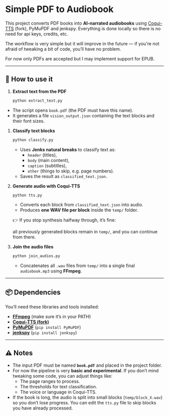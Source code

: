 # Simple PDF to Audiobook

This project converts PDF books into **AI-narrated audiobooks** using [Coqui-TTS](https://github.com/coqui-ai/TTS) (fork), PyMuPDF and jenkspy. Everything is done
locally so there is no need for api keys, credits, etc.

The workflow is very simple but it will improve in the future — if you’re not afraid of tweaking a bit of code, you’ll have no problem.

For now only PDFs are accepted but I may implement support for EPUB.

---

## 🚀 How to use it

1. **Extract text from the PDF**
   ```bash
   python extract_text.py
   ```

- The script opens `book.pdf` (the PDF must have this name).
- It generates a file `vision_output.json` containing the text blocks and their font sizes.
1. **Classify text blocks**
    
    ```bash
    python classify.py
    ```
    
    - Uses **Jenks natural breaks** to classify text as:
        - `header` (titles),
        - `body` (main content),
        - `caption` (subtitles),
        - `other` (things to skip, e.g. page numbers).
    - Saves the result as `classified_text.json`.
2. **Generate audio with Coqui-TTS**
    
    ```bash
    python tts.py
    ```
    
    - Converts each block from `classified_text.json` into audio.
    - Produces **one WAV file per block** inside the `temp/` folder.
    
    👉 If you stop synthesis halfway through, it’s fine:
    
    all previously generated blocks remain in `temp/`, and you can continue from there.
    
3. **Join the audio files**
    
    ```bash
    python join_audios.py
    
    ```
    
    - Concatenates all `.wav` files from `temp/` into a single final `audiobook.mp3` using **FFmpeg**.

---

## 📦 Dependencies

You’ll need these libraries and tools installed:

- [**FFmpeg**](https://ffmpeg.org/) (make sure it’s in your PATH)
- [**Coqui-TTS (fork)**](https://coqui-tts.readthedocs.io/)
- [**PyMuPDF**](https://pymupdf.readthedocs.io/) (`pip install PyMuPDF`)
- [**jenkspy**](https://pypi.org/project/jenkspy/) (`pip install jenkspy`)

---

## ⚠️ Notes

- The input PDF must be named **`book.pdf`** and placed in the project folder.
- For now the pipeline is very **basic and experimental**. If you don’t mind tweaking some code, you can adjust things like:
    - The page ranges to process.
    - The thresholds for text classification.
    - The voice or language in Coqui-TTS.
- If the book is long, the audio is split into small blocks (`temp/block_X.wav`) so you don’t lose progress. You can edit the `tts.py` file to skip blocks you have already processed.
